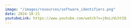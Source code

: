 ```yaml
---
image: "/images/resources/software_identifiers.png"
date: 2024-10-21
youtubeLink: https://www.youtube.com/watch?v=j0oLzVLhtIQ
---
```

